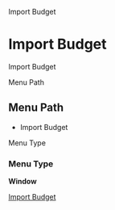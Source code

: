 
Import Budget
# Import Budget


Import Budget

Menu Path
## Menu Path



- Import Budget

Menu Type
### Menu Type

**Window**


[Import Budget](../../window-import-budget.md)